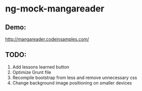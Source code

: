 # ng-mock-mangareader

## Demo:
http://mangareader.codeinsamples.com/

## TODO:
1. Add lessons learned button 
2. Optimize Grunt file
3. Recompile bootstrap from less and remove unnecessary css
4. Change background image positioning on smaller devices
